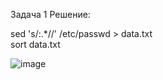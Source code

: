 Задача 1
Решение:

sed 's/:.*//' /etc/passwd > data.txt   
sort data.txt 

![image](https://github.com/user-attachments/assets/f25d0384-7a90-44db-99de-b386ddf57222)
